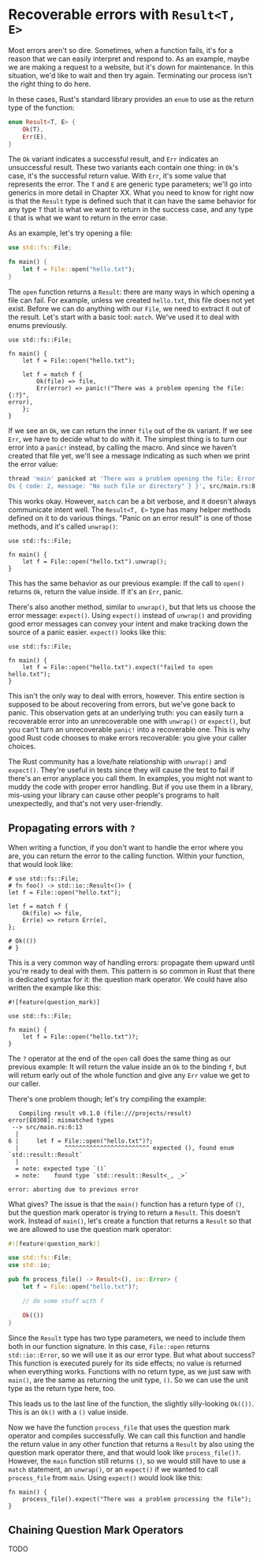 # Recoverable errors with `Result<T, E>`

Most errors aren't so dire. Sometimes, when a function fails, it's for a reason
that we can easily interpret and respond to. As an example, maybe we are
making a request to a website, but it's down for maintenance. In this
situation, we'd like to wait and then try again. Terminating our process isn't
the right thing to do here.

In these cases, Rust's standard library provides an `enum` to use as the return
type of the function:

```rust
enum Result<T, E> {
    Ok(T),
    Err(E),
}
```

The `Ok` variant indicates a successful result, and `Err` indicates an
unsuccessful result. These two variants each contain one thing: in `Ok`'s case,
it's the successful return value. With `Err`, it's some value that represents
the error. The `T` and `E` are generic type parameters; we'll go into generics
in more detail in Chapter XX. What you need to know for right now is that the
`Result` type is defined such that it can have the same behavior for any type
`T` that is what we want to return in the success case, and any type `E` that
is what we want to return in the error case.

As an example, let's try opening a file:

```rust
use std::fs::File;

fn main() {
    let f = File::open("hello.txt");
}
```

The `open` function returns a `Result`: there are many ways in which opening
a file can fail. For example, unless we created `hello.txt`, this file does
not yet exist. Before we can do anything with our `File`, we need to extract
it out of the result. Let's start with a basic tool: `match`. We've used it
to deal with enums previously.

<!-- I'll ghost everything except the match statement lines in the libreoffice file /Carol -->

```rust,should_panic
use std::fs::File;

fn main() {
    let f = File::open("hello.txt");

    let f = match f {
        Ok(file) => file,
        Err(error) => panic!("There was a problem opening the file: {:?}",
error),
    };
}
```

If we see an `Ok`, we can return the inner `file` out of the `Ok` variant. If
we see `Err`, we have to decide what to do with it. The simplest thing is to
turn our error into a `panic!` instead, by calling the macro. And since we
haven't created that file yet, we'll see a message indicating as such when we
print the error value:

```bash
thread 'main' panicked at 'There was a problem opening the file: Error { repr:
Os { code: 2, message: "No such file or directory" } }', src/main.rs:8
```

This works okay. However, `match` can be a bit verbose, and it doesn't always
communicate intent well. The `Result<T, E>` type has many helper methods
defined on it to do various things. "Panic on an error result" is one of those
methods, and it's called `unwrap()`:

<!-- I'll ghost everything except `unwrap()` in the libreoffice file /Carol -->

```rust,should_panic
use std::fs::File;

fn main() {
    let f = File::open("hello.txt").unwrap();
}
```

This has the same behavior as our previous example: If the call to `open()`
returns `Ok`, return the value inside. If it's an `Err`, panic.

There's also another method, similar to `unwrap()`, but that lets us choose the
error message: `expect()`. Using `expect()` instead of `unwrap()` and providing
good error messages can convey your intent and make tracking down the source of
a panic easier. `expect()` looks like this:

<!-- I'll ghost everything except `expect()` in the libreoffice file /Carol -->

```rust,should_panic
use std::fs::File;

fn main() {
    let f = File::open("hello.txt").expect("failed to open hello.txt");
}
```

This isn't the only way to deal with errors, however. This entire section is
supposed to be about recovering from errors, but we've gone back to panic. This
observation gets at an underlying truth: you can easily turn a recoverable
error into an unrecoverable one with `unwrap()` or `expect()`, but you can't
turn an unrecoverable `panic!` into a recoverable one. This is why good Rust
code chooses to make errors recoverable: you give your caller choices.

The Rust community has a love/hate relationship with `unwrap()` and `expect()`.
They're useful in tests since they will cause the test to fail if there's an
error anyplace you call them. In examples, you might not want to muddy the code
with proper error handling. But if you use them in a library, mis-using your
library can cause other people's programs to halt unexpectedly, and that's not
very user-friendly.

## Propagating errors with `?`

When writing a function, if you don't want to handle the error where you are,
you can return the error to the calling function. Within your function, that
would look like:

<!-- I'll ghost everything except `return Err(e)` in the libreoffice file /Carol -->

```rust,ignore
# use std::fs::File;
# fn foo() -> std::io::Result<()> {
let f = File::open("hello.txt");

let f = match f {
    Ok(file) => file,
    Err(e) => return Err(e),
};

# Ok(())
# }
```

This is a very common way of handling errors: propagate them upward until
you're ready to deal with them. This pattern is so common in Rust that there is
dedicated syntax for it: the question mark operator. We could have also written
the example like this:

<!-- I'll ghost everything except `?` in the libreoffice file /Carol -->

```rust,ignore
#![feature(question_mark)]

use std::fs::File;

fn main() {
    let f = File::open("hello.txt")?;
}
```

The `?` operator at the end of the `open` call does the same thing as our
previous example: It will return the value inside an `Ok` to the binding `f`,
but will return early out of the whole function and give any `Err` value we get
to our caller.

There's one problem though; let's try compiling the example:

```rust,ignore
   Compiling result v0.1.0 (file:///projects/result)
error[E0308]: mismatched types
 --> src/main.rs:6:13
  |
6 |     let f = File::open("hello.txt")?;
  |             ^^^^^^^^^^^^^^^^^^^^^^^^ expected (), found enum
`std::result::Result`
  |
  = note: expected type `()`
  = note:    found type `std::result::Result<_, _>`

error: aborting due to previous error
```

What gives? The issue is that the `main()` function has a return type of `()`,
but the question mark operator is trying to return a `Result`. This doesn't
work. Instead of `main()`, let's create a function that returns a `Result` so
that we are allowed to use the question mark operator:

```rust
#![feature(question_mark)]

use std::fs::File;
use std::io;

pub fn process_file() -> Result<(), io::Error> {
    let f = File::open("hello.txt")?;

    // do some stuff with f

    Ok(())
}
```

Since the `Result` type has two type parameters, we need to include them both
in our function signature. In this case, `File::open` returns `std::io::Error`,
so we will use it as our error type. But what about success? This function is
executed purely for its side effects; no value is returned when everything
works. Functions with no return type, as we just saw with `main()`, are the
same as returning the unit type, `()`. So we can use the unit type as the
return type here, too.

This leads us to the last line of the function, the slightly silly-looking
`Ok(())`. This is an `Ok()` with a `()` value inside.

Now we have the function `process_file` that uses the question mark operator and compiles successfully. We can call this function and handle the return value in any other function that returns a `Result` by also using the question mark operator there, and that would look like `process_file()?`. However, the `main` function still returns `()`, so we would still have to use a `match` statement, an `unwrap()`, or an `expect()` if we wanted to call `process_file` from `main`. Using `expect()` would look like this:

```rust,ignore
fn main() {
    process_file().expect("There was a problem processing the file");
}
```

## Chaining Question Mark Operators

TODO
